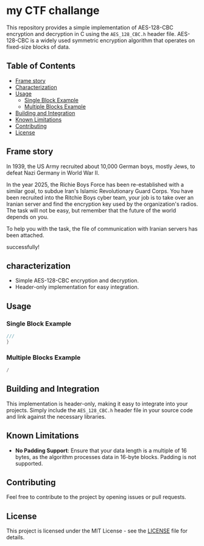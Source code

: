 # my CTF challange

This repository provides a simple implementation of AES-128-CBC encryption and decryption in C using the `AES_128_CBC.h` header file. AES-128-CBC is a widely used symmetric encryption algorithm that operates on fixed-size blocks of data.

## Table of Contents

- [Frame story](#frame-story)
- [Characterization](#characterization)
- [Usage](#usage)
  - [Single Block Example](#single-block-example)
  - [Multiple Blocks Example](#multiple-blocks-example)
- [Building and Integration](#building-and-integration)
- [Known Limitations](#known-limitations)
- [Contributing](#contributing)
- [License](#license)

## Frame story


In 1939, the US Army recruited about 10,000 German boys, mostly Jews, to defeat Nazi Germany in World War II.

In the year 2025, the Richie Boys Force has been re-established with a similar goal, to subdue Iran's Islamic Revolutionary Guard Corps.
You have been recruited into the Ritchie Boys cyber team, your job is to take over an Iranian server and find the encryption key used by the organization's radios.
The task will not be easy, but remember that the future of the world depends on you.

To help you with the task, the file of communication with Iranian servers has been attached.

successfully!

## characterization

- Simple AES-128-CBC encryption and decryption.
- Header-only implementation for easy integration.

## Usage

### Single Block Example

```c
///
}
```

### Multiple Blocks Example

```c
/
```

## Building and Integration

This implementation is header-only, making it easy to integrate into your projects. Simply include the `AES_128_CBC.h` header file in your source code and link against the necessary libraries.

## Known Limitations

- **No Padding Support**: Ensure that your data length is a multiple of 16 bytes, as the algorithm processes data in 16-byte blocks. Padding is not supported.

## Contributing

Feel free to contribute to the project by opening issues or pull requests.

## License

This project is licensed under the MIT License - see the [LICENSE](LICENSE) file for details.
